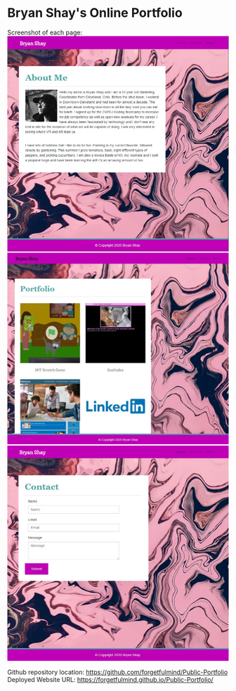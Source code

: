 # Bryan Shay's Online Portfolio


Screenshot of each page:
![About Me Page](./assets/imgs/aboutMe.JPG)
![Portfolio Page](./assets/imgs/portfolio.JPG)
![Contact Page](./assets/imgs/contact.JPG)

Github repository location: https://github.com/forgetfulmind/Public-Portfolio
Deployed Website URL: https://forgetfulmind.github.io/Public-Portfolio/
